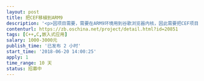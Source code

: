```yaml
---                
layout: post       
title: 把CEF移植到ARM9           
description: '<p>因项目需要，需要在ARM9环境用到谷歌浏览器内核，因此需要把CEF项目移植到ARM9环境。</p><p><br></p><p>CEF项目官网：https://bitbucket.org/chromiumembedded/cef</p><p><br></p><p>硬件：新唐NUC972</p><p>系统：Linux系统</p>'     
contenturl: https://zb.oschina.net/project/detail.html?id=20851      
tags: [C++,C,嵌入式应用]            
salary: 1000-3000元          
publish_time: '已发布 2 小时'         
start_time: '2018-06-20 14:00:25'           
apply: 1                   
time_range: 10 天              
status: 招募中                  
---                 
```

